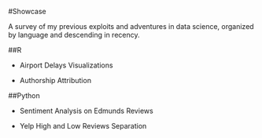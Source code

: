 #Showcase

A survey of my previous exploits and adventures in data science, organized by language and descending in recency. 

##R

* Airport Delays Visualizations

* Authorship Attribution

##Python
* Sentiment Analysis on Edmunds Reviews

* Yelp High and Low Reviews Separation
